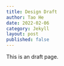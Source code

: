 ```yaml
---
title: Design Draft
author: Tao He
date: 2022-02-06
category: Jekyll
layout: post
published: false
---
```


This is an draft page.
